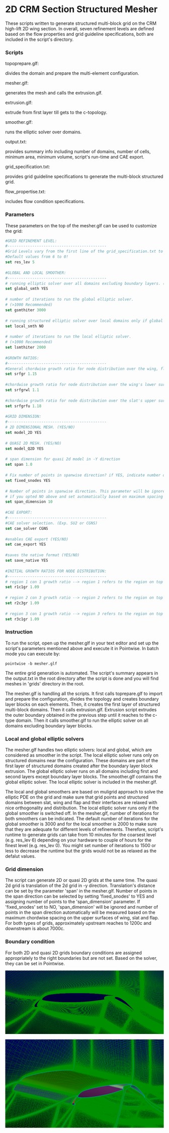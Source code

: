 2D CRM Section Structured Mesher
================================

These scripts written to generate structured multi-block grid on the CRM high-lift 2D wing section. In overall, seven refinement levels are defined based on the flow properties and grid guideline specifications, both are included in the script's directory.

### Scripts
topoprepare.glf:

divides the domain and prepare the multi-element configuration.

mesher.glf:

generates the mesh and calls the extrusion.glf. 

extrusion.glf:

extrude from first layer till gets to the c-topology.

smoother.glf:

runs the elliptic solver over domains.

output.txt:

provides summary info including number of domains, number of cells, minimum area, minimum volume, script's run-time and CAE export.

grid_specification.txt:

provides grid guideline specifications to generate the multi-block structured grid.

flow_propertise.txt:

includes flow condition specifications.

### Parameters

These parameters on the top of the mesher.glf can be used to customize the grid:

```Tcl
#GRID REFINEMENT LEVEL:
#--------------------------------------------
#Grid Levels vary from the first line of the grid_specification.txt to the last line as the coarsest level!
#Default values from 6 to 0!
set res_lev 5

#GLOBAL AND LOCAL SMOOTHER:
#--------------------------------------------
# running elliptic solver over all domains excluding boundary layers. (YES/NO)
set global_smth YES

# number of iterations to run the global elliptic solver.
# (>1000 Recommended)
set gsmthiter 3000

# running structured elliptic solver over local domains only if global is switched off (e.g. near the configuration) (YES/NO)
set local_smth NO

# number of iterations to run the local elliptic solver.
# (>1000 Recommended)
set lsmthiter 2000

#GROWTH RATIOS:
#--------------------------------------------
#General chordwise growth ratio for node distribution over the wing, flap, and slat.
set srfgr 1.15

#chordwise growth ratio for node distribution over the wing's lower surface.
set srfgrwl 1.1

#chordwise growth ratio for node distribution over the slat's upper surface.
set srfgrfu 1.18

#GRID DIMENSION:
#--------------------------------------------
# 2D DIMENSIONAL MESH. (YES/NO)
set model_2D YES

# QUASI 2D MESH. (YES/NO)
set model_Q2D YES

# span dimension for quasi 2d model in -Y direction
set span 1.0

# Fix number of points in spanwise direction? if YES, indicate number of points below. (YES/NO)
set fixed_snodes YES

# Number of points in spanwise direction. This parameter will be ignored
# if you opted NO above and set automatically based on maximum spacing over wing, slat and flap.
set span_dimension 10

#CAE EXPORT:
#--------------------------------------------
#CAE solver selection. (Exp. SU2 or CGNS)
set cae_solver CGNS

#enables CAE export (YES/NO)
set cae_export YES

#saves the native format (YES/NO)
set save_native YES

#INITIAL GROWTH RATIOS FOR NODE DISTRIBUTION:
#--------------------------------------------
# region 1 con 1 growth ratio --> region 1 refers to the region on top of the slat!
set r1c1gr 1.09

# region 2 con 3 growth ratio --> region 2 refers to the region on top of the wing!
set r2c3gr 1.09

# region 3 con 1 growth ratio --> region 3 refers to the region on top of the flap!
set r3c1gr 1.09
```
### Instruction

To run the script, open up the mesher.glf in your text editor and set up the script's parameters mentioned above and execute it in Pointwise. In batch mode you can execute by:

```shell
pointwise -b mesher.glf
```
The entire grid generation is automated. The script's summary appears in the output.txt in the root directory after the script is done and you will find meshes in 'grids' directory in the root.

The mesher.glf is handling all the scripts. It first calls toprepare.glf to import and prepare the configuration, divides the topology and creates boundary layer blocks on each elements. Then, it creates the first layer of structured multi-block domains. Then it calls extrusion.glf. Extrusion script extrudes the outer boundary obtained in the previous step until it reaches to the c-type domain. Then it calls smoother.glf to run the elliptic solver on all domains excluding boundary layer blocks.

### Local and global elliptic solvers

The mesher.glf handles two elliptic solvers: local and global, which are considered as smoother in the script. The local elliptic solver runs only on structured domains near the configuration. These domains are part of the first layer of structured domains created after the boundary layer block extrusion. The global elliptic solver runs on all domains including first and second layers except boundary layer blocks. The smoother.glf contains the global elliptic solver. The local elliptic solver is included in the mesher.glf.

The local and global smoothers are based on muligrid approach to solve the elliptic PDE on the grid and make sure that grid points and structured domains between slat, wing and flap and their interfaces are relaxed with nice orthogonality and distribution. The local elliptic solver runs only if the global smoother is switched off. In the mesher.glf, number of iterations for both smoothers can be indicated. The default number of iterations for the global smoother is 3000 and for the local smoother is 2000 to make sure that they are adequate for different levels of refinements. Therefore, script's runtime to generate grids can take from 10 minutes for the coarsest level (e.g. res_lev 6) depending on your hardware to couple of hours for the finest level (e.g. res_lev 0). You might set number of iterations to 1500 or less to decrease the runtime but the grids would not be as relaxed as the defalut values.

### Grid dimension

The script can generate 2D or quasi 2D grids at the same time. The quasi 2d grid is translation of the 2d grid in -y direction. Translation's distance can be set by the parameter 'span' in the mesher.glf. Number of points in the span direction can be selected by setting 'fixed_snodes' to YES and assigning number of points to the 'span_dimension' parameter. If 'fixed_snodes' set to NO, 'span_dimension' will be ignored and number of points in the span direction automatically will be measured based on the maximum chordwise spacing on the upper surfaces of wing, slat and flap. For both types of grids, approximately upstream reaches to 1200c and downstream is about 7000c.

### Boundary condition

For both 2D and quasi 2D grids boundary conditions are assigned appropriately to the right boundaries but are not set. Based on the solver, they can be set in Pointwise.


![grid1](https://github.com/pdpdhp/multielementmesher/blob/master/grid1.png)

![grid2](https://github.com/pdpdhp/multielementmesher/blob/master/grid2.png)

